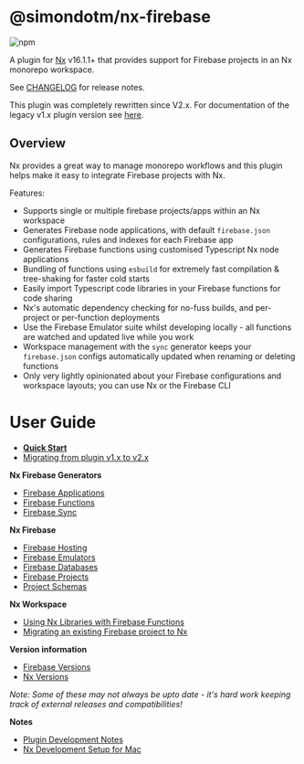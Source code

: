 # @simondotm/nx-firebase

![npm](https://img.shields.io/npm/dw/@simondotm/nx-firebase.svg)

A plugin for [Nx](https://nx.dev) v16.1.1+ that provides support for Firebase projects in an Nx monorepo workspace.

See [CHANGELOG](https://github.com/simondotm/nx-firebase/blob/main/CHANGELOG.md) for release notes.

This plugin was completely rewritten since V2.x. For documentation of the legacy v1.x plugin version see [here](https://github.com/simondotm/nx-firebase/tree/release/v1.1.0).

## Overview

Nx provides a great way to manage monorepo workflows and this plugin helps make it easy to integrate Firebase projects with Nx.

Features:

* Supports single or multiple firebase projects/apps within an Nx workspace
* Generates Firebase node applications, with default `firebase.json` configurations, rules and indexes for each Firebase app
* Generates Firebase functions using customised Typescript Nx node applications
* Bundling of functions using `esbuild` for extremely fast compilation & tree-shaking for faster cold starts
* Easily import Typescript code libraries in your Firebase functions for code sharing
* Nx's automatic dependency checking for no-fuss builds, and per-project or per-function deployments
* Use the Firebase Emulator suite whilst developing locally - all functions are watched and updated live while you work
* Workspace management with the `sync` generator keeps your `firebase.json` configs automatically updated when renaming or deleting functions
* Only very lightly opinionated about your Firebase configurations and workspace layouts; you can use Nx or the Firebase CLI

# User Guide

- **[Quick Start](docs/quick-start.md)**
- [Migrating from plugin v1.x to v2.x](docs/nx-firebase-v2-migration.md)
  
**Nx Firebase Generators**

- [Firebase Applications](docs/nx-firebase-applications.md)
- [Firebase Functions](docs/nx-firebase-functions.md)
- [Firebase Sync](docs/nx-firebase-sync.md)

**Nx Firebase**

- [Firebase Hosting](docs/nx-firebase-hosting.md)
- [Firebase Emulators](docs/nx-firebase-emulators.md)
- [Firebase Databases](docs/nx-firebase-databases.md)
- [Firebase Projects](docs/nx-firebase-projects.md)
- [Project Schemas](docs/nx-firebase-project-structure.md)

**Nx Workspace**

- [Using Nx Libraries with Firebase Functions](docs/nx-libraries.md)
- [Migrating an existing Firebase project to Nx](docs/nx-migration.md)

**Version information**

- [Firebase Versions](docs/firebase-versions.md)
- [Nx Versions](docs/nx-versions.md)

_Note: Some of these may not always be upto date - it's hard work keeping track of external releases and compatibilities!_

**Notes**

- [Plugin Development Notes](docs/nx-plugin-commands.md)
- [Nx Development Setup for Mac](docs/nx-setup-mac.md)
